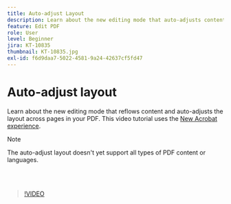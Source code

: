 ```yaml
---
title: Auto-adjust Layout
description: Learn about the new editing mode that auto-adjusts content
feature: Edit PDF
role: User
level: Beginner
jira: KT-10835
thumbnail: KT-10835.jpg
exl-id: f6d9daa7-5022-4581-9a24-42637cf5fd47
---
```

# Auto-adjust layout

Learn about the new editing mode that reflows content and auto-adjusts the layout across pages in your PDF. This video tutorial uses the [New Acrobat experience](new-workspace.md).

>[!NOTE]
>
>The auto-adjust layout doesn't yet support all types of PDF content or languages.

<br>&nbsp;

>[!VIDEO](https://video.tv.adobe.com/v/346975?quality=12&learn=on&hidetitle=true)
